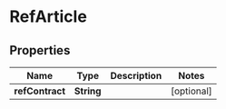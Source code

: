 # RefArticle

## Properties
Name | Type | Description | Notes
------------ | ------------- | ------------- | -------------
**refContract** | **String** |  |  [optional]
